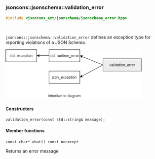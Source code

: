 ### jsoncons::jsonschema::validation_error

```c++
#include <jsoncons_ext/jsonschema/jsonschema_error.hpp>
```

<br>

`jsoncons::jsonschema::validation_error` defines an exception type for reporting violations of a JSON Schema.

![validation_error](./diagrams/validation_error.png)

#### Constructors

    validation_error(const std::string& message);

#### Member functions

    const char* what() const noexcept
Returns an error message


